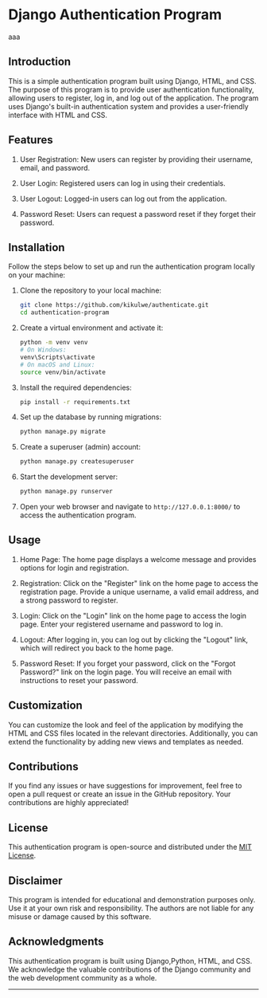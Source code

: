 # Django Authentication Program
aaa
## Introduction

This is a simple authentication program built using Django, HTML, and CSS. The purpose of this program is to provide user authentication functionality, allowing users to register, log in, and log out of the application. The program uses Django's built-in authentication system and provides a user-friendly interface with HTML and CSS.

## Features

1. User Registration: New users can register by providing their username, email, and password.

2. User Login: Registered users can log in using their credentials.

3. User Logout: Logged-in users can log out from the application.

4. Password Reset: Users can request a password reset if they forget their password.

## Installation

Follow the steps below to set up and run the authentication program locally on your machine:

1. Clone the repository to your local machine:

   ```bash
   git clone https://github.com/kikulwe/authenticate.git
   cd authentication-program
   ```

2. Create a virtual environment and activate it:

   ```bash
   python -m venv venv
   # On Windows:
   venv\Scripts\activate
   # On macOS and Linux:
   source venv/bin/activate
   ```

3. Install the required dependencies:

   ```bash
   pip install -r requirements.txt
   ```

4. Set up the database by running migrations:

   ```bash
   python manage.py migrate
   ```

5. Create a superuser (admin) account:

   ```bash
   python manage.py createsuperuser
   ```

6. Start the development server:

   ```bash
   python manage.py runserver
   ```

7. Open your web browser and navigate to `http://127.0.0.1:8000/` to access the authentication program.

## Usage

1. Home Page: The home page displays a welcome message and provides options for login and registration.

2. Registration: Click on the "Register" link on the home page to access the registration page. Provide a unique username, a valid email address, and a strong password to register.

3. Login: Click on the "Login" link on the home page to access the login page. Enter your registered username and password to log in.

4. Logout: After logging in, you can log out by clicking the "Logout" link, which will redirect you back to the home page.

5. Password Reset: If you forget your password, click on the "Forgot Password?" link on the login page. You will receive an email with instructions to reset your password.

## Customization

You can customize the look and feel of the application by modifying the HTML and CSS files located in the relevant directories. Additionally, you can extend the functionality by adding new views and templates as needed.

## Contributions

If you find any issues or have suggestions for improvement, feel free to open a pull request or create an issue in the GitHub repository. Your contributions are highly appreciated!

## License

This authentication program is open-source and distributed under the [MIT License](https://opensource.org/licenses/MIT).

## Disclaimer

This program is intended for educational and demonstration purposes only. Use it at your own risk and responsibility. The authors are not liable for any misuse or damage caused by this software.

## Acknowledgments

This authentication program is built using Django,Python, HTML, and CSS. We acknowledge the valuable contributions of the Django community and the web development community as a whole.

---

